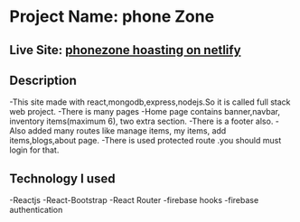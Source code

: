# Project Name: phone Zone

## Live Site: [phonezone hoasting on netlify](https://deft-crumble-9afc77.netlify.app)

Description
---
-This site made with react,mongodb,express,nodejs.So it is called full stack web project.
-There is many pages
-Home page contains banner,navbar, inventory items(maximum 6), two extra section.
-There is a footer also.
-Also added many routes like manage items, my items, add items,blogs,about page.
-There is used protected route .you should must login for that.

Technology I used
---
-Reactjs
-React-Bootstrap
-React Router
-firebase hooks
-firebase authentication
